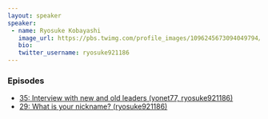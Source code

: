 ```yaml
---
layout: speaker
speaker:
 - name: Ryosuke Kobayashi
   image_url: https://pbs.twimg.com/profile_images/1096245673094049794/ac-O75PS_400x400.png
   bio:
   twitter_username: ryosuke921186
---
```


### Episodes

- [35: Interview with new and old leaders (yonet77, ryosuke921186)](/035/)
- [29: What is your nickname? (ryosuke921186)](/029/)
